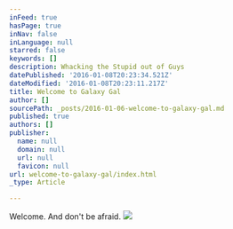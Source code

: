 ```yaml
---
inFeed: true
hasPage: true
inNav: false
inLanguage: null
starred: false
keywords: []
description: Whacking the Stupid out of Guys
datePublished: '2016-01-08T20:23:34.521Z'
dateModified: '2016-01-08T20:23:11.217Z'
title: Welcome to Galaxy Gal
author: []
sourcePath: _posts/2016-01-06-welcome-to-galaxy-gal.md
published: true
authors: []
publisher:
  name: null
  domain: null
  url: null
  favicon: null
url: welcome-to-galaxy-gal/index.html
_type: Article

---
```

Welcome. And don't be afraid.
![](https://the-grid-user-content.s3-us-west-2.amazonaws.com/16471568-db27-43be-9587-307ea84f4a5b.jpg)